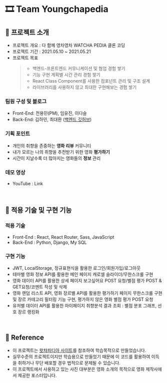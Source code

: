 # 🎞 Team Youngchapedia

## 🎁 프로젝트 소개

- 프로젝트 개요 : 다 함께 영차영차 WATCHA PEDIA 클론 코딩
- 프로젝트 기간 : 2021.05.10 ~ 2021.05.21
- 프로젝트 목표
  > - 백엔드-프론트엔드 커뮤니케이션 및 협업 경험 쌓기
  > - 기능 구현 계획별 시간 관리 경험 쌓기
  > - React Class Component를 사용한 컴포넌트 관리 및 구조 설계
  > - 라이브러리를 사용하지 않고 최대한 구현해보는 경험 쌓기

### 팀원 구성 및 블로그

- Front-End: 전용민(PM), 임유진, 이다슬
- Back-End: 김하민, 최대환 ([백엔드 깃허브](https://github.com/wecode-bootcamp-korea/20-1st-YOUNGCHAPEDIA-backend))

### 기획 포인트

- 개인의 취향을 존중하는 **영화 리뷰** 커뮤니티
- 내가 모르는 나의 취향을 추천받기 위한 영화 **평가하기**
- 시간이 지날수록 더 많아지는 영화들의 **정보** 관리

### 데모 영상

- YouTube : Link

<br>

## 🎨 적용 기술 및 구현 기능

### 적용 기술

- Front-End : React, React Router, Sass, JavaScript
- Back-End : Python, Django, My SQL

### 구현 기능

- JWT, LocalStorage, 정규표현식을 활용한 로그인/회원가입/로그아웃
- 테마별 영화 정보 API를 활용한 메인 페이지 캐로셀 슬라이더/무한스크롤 구현
- 영화 데이터 API를 활용한 상세 페이지 보고싶어요 POST 요청/별점 평가 POST & GET요청/코멘트 작성 및 삭제
- 영화 랜덤 리스트 API, 영화 장르별 API를 활용한 평가하기 페이지 무한스크롤 구현 및 장르 카테고리 필터링 기능 구현, 평가하지 않은 영화 별점 평가 POST 요청
- 유저별 데이터 API를 활용한 마이페이지 취향분석 결과 조회 : 별점 분포 그래프, 선호 장르 랭킹화

<br>

## 📣 Reference

- 이 프로젝트는 [왓챠피디아 사이트](https://pedia.watcha.com/ko-KR)를 참조하여 학습목적으로 만들었습니다.
- 실무수준의 프로젝트이지만 학습용으로 만들었기 때문에 이 코드를 활용하여 이득을 취하거나 무단 배포할 경우 법적으로 문제될 수 있습니다.
- 이 프로젝트에서 사용하고 있는 사진 대부분은 영화 소개의 목적으로 영화 제작사에서 제공한 포스터입니다.
